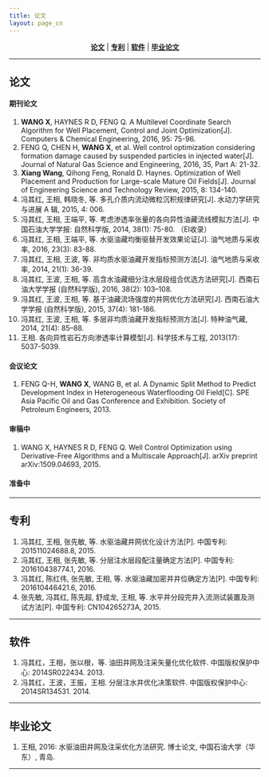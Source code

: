 ```yaml
---
title: 论文
layout: page_cn
---
```


<p align="center">
    <b><a href="#papers">论文</a></b>
    |
    <b><a href="#patents">专利</a></b>
	|
    <b><a href="#softwares">软件</a></b>
	|
    <b><a href="#dissertations">毕业论文</a></b>
</p>

---

## <span id="papers">论文</span>

#### 期刊论文  

1. **WANG X**, HAYNES R D, FENG Q. A Multilevel Coordinate Search Algorithm for Well Placement, Control and Joint Optimization[J]. Computers & Chemical Engineering, 2016, 95: 75-96.
2. FENG Q, CHEN H, **WANG X**, et al. Well control optimization considering formation damage caused by suspended particles in injected water[J]. Journal of Natural Gas Science and Engineering, 2016, 35, Part A: 21-32.
3. **Xiang Wang**, Qihong Feng, Ronald D. Haynes. Optimization of Well Placement and Production for Large-scale Mature Oil Fields[J]. Journal of Engineering Science and Technology Review, 2015, 8: 134-140.
4. 冯其红, 王相, 韩晓冬, 等. 多孔介质内流动微粒沉积规律研究[J]. 水动力学研究与进展 A 辑, 2015, 4: 006.
5. 冯其红, 王相, 王端平, 等. 考虑渗透率张量的各向异性油藏流线模拟方法[J]. 中国石油大学学报: 自然科学版, 2014, 38(1): 75-80. （EI收录）
6. 冯其红, 王相, 王端平, 等. 水驱油藏均衡驱替开发效果论证[J]. 油气地质与采收率, 2016, 23(3): 83-88.
7. 冯其红, 王相, 王波, 等. 非均质水驱油藏开发指标预测方法[J]. 油气地质与采收率, 2014, 21(1): 36-39.
8. 冯其红, 王波, 王相, 等. 高含水油藏细分注水层段组合优选方法研究[J]. 西南石油大学学报 (自然科学版), 2016, 38(2): 103–108.
9. 冯其红, 王波, 王相, 等. 基于油藏流场强度的井网优化方法研究[J]. 西南石油大学学报 (自然科学版), 2015, 37(4): 181-186.
10. 冯其红, 王波, 王相, 等. 多层非均质油藏开发指标预测方法[J]. 特种油气藏, 2014, 21(4): 85–88.
11. 王相. 各向异性岩石方向渗透率计算模型[J]. 科学技术与工程, 2013(17): 5037-5039.

#### 会议论文

1. FENG Q-H, **WANG X**, WANG B, et al. A Dynamic Split Method to Predict Development Index in Heterogeneous Waterflooding Oil Field[C]. SPE Asia Pacific Oil and Gas Conference and Exhibition. Society of Petroleum Engineers, 2013. 

#### 审稿中

1. WANG X, HAYNES R D, FENG Q. Well Control Optimization using Derivative-Free Algorithms and a Multiscale Approach[J]. arXiv preprint arXiv:1509.04693, 2015.

#### 准备中

---

## <span id="patents">专利</span>

1. 冯其红, 王相, 张先敏, 等. 水驱油藏井网优化设计方法[P]. 中国专利: 201511024688.8, 2015.
2. 冯其红, 王相, 张先敏, 等. 分层注水层段配注量确定方法[P]. 中国专利: 201610438774.1, 2016.
3. 冯其红, 陈红伟, 张先敏, 王相, 等. 水驱油藏加密井井位确定方法[P]. 中国专利: 201610446421.6, 2016.
4. 张先敏, 冯其红, 陈先超, 舒成龙, 王相, 等. 水平井分段完井入流测试装置及测试方法[P]. 中国专利: CN104265273A, 2015.

---

## <span id="softwares">软件</span>

1. 冯其红，王相，张以根，等. 油田井网及注采矢量化优化软件. 中国版权保护中心: 2014SR022434. 2013.
2. 冯其红，王波，王振，王相. 分层注水井优化决策软件. 中国版权保护中心: 2014SR134531. 2014.


---

## <span id="dissertations">毕业论文</span>

1. 王相, 2016: 水驱油田井网及注采优化方法研究. 博士论文, 中国石油大学（华东）, 青岛.

---